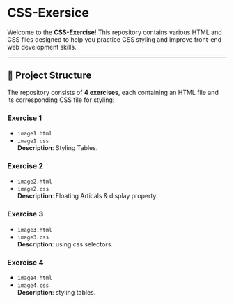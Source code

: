 # CSS-Exersice
Welcome to the **CSS-Exercise**! This repository contains various HTML and CSS files designed to help you practice CSS styling and improve front-end web development skills.

---

## **📁 Project Structure**

The repository consists of **4 exercises**, each containing an HTML file and its corresponding CSS file for styling:

### Exercise 1
- `image1.html`  
- `image1.css`  
**Description**: Styling Tables.

### Exercise 2
- `image2.html`  
- `image2.css`  
**Description**: Floating Articals & display property.

### Exercise 3
- `image3.html`  
- `image3.css`  
**Description**: using css selectors.

### Exercise 4
- `image4.html`  
- `image4.css`  
**Description**: styling tables.
